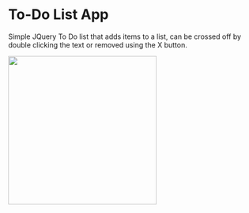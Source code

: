 # To-Do List App

Simple JQuery To Do list that adds items to a list, can be crossed off by double clicking the text or removed using the X button.

<img height="300" src="https://laurashy.github.io/portfolio-website/img/to-do.gif">
